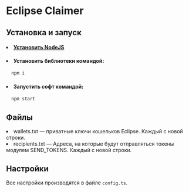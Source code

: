 # Eclipse Claimer

## Установка и запуск

#### <li><a href="https://nodejs.org/en">Установить NodeJS</a></li>

#### <li>Установить библиотеки командой: </li>

```bash 
  npm i
```

#### <li>Запустить софт командой: </li>

```bash 
  npm start
```

####

## Файлы

<li>wallets.txt — приватные ключи кошельков Eclipse. Каждый с новой строки.</li>
<li>recipients.txt — Адреса, на которые будут отправляться токены модулем SEND_TOKENS. Каждый с новой строки.</li>

## Настройки

Все настройки производятся в файле `config.ts`.